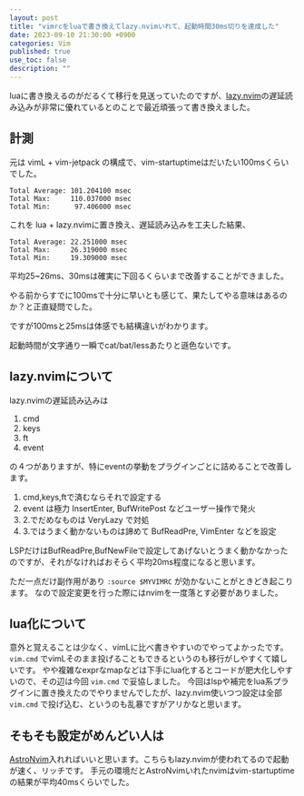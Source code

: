 ```yaml
---
layout: post
title: "vimrcをluaで書き換えてlazy.nvimいれて、起動時間30ms切りを達成した"
date: 2023-09-10 21:30:00 +0900
categories: Vim
published: true
use_toc: false
description: ""
---
```


luaに書き換えるのがだるくて移行を見送っていたのですが、[lazy.nvim](https://github.com/folke/lazy.nvim)の遅延読み込みが非常に優れているとのことで最近頑張って書き換えました。

## 計測

元は vimL + vim-jetpack の構成で、vim-startuptimeはだいたい100msくらいでした。

```
Total Average: 101.204100 msec
Total Max:     110.037000 msec
Total Min:      97.406000 msec
```

これを lua + lazy.nvimに置き換え、遅延読み込みを工夫した結果、

```
Total Average: 22.251000 msec
Total Max:     26.319000 msec
Total Min:     19.309000 msec
```

平均25~26ms、30msは確実に下回るくらいまで改善することができました。

やる前からすでに100msで十分に早いとも感じて、果たしてやる意味はあるのか？と正直疑問でした。

ですが100msと25msは体感でも結構違いがわかります。

起動時間が文字通り一瞬でcat/bat/lessあたりと遜色ないです。

## lazy.nvimについて

lazy.nvimの遅延読み込みは

1. cmd
2. keys
3. ft
4. event

の４つがありますが、特にeventの挙動をプラグインごとに詰めることで改善します。

1. cmd,keys,ftで済むならそれで設定する
2. event は極力 InsertEnter, BufWritePost などユーザー操作で発火
3. 2.でだめなものは VeryLazy で対処
4. 3.ではうまく動かないものは諦めて BufReadPre, VimEnter などを設定

LSPだけはBufReadPre,BufNewFileで設定してあげないとうまく動かなかったのですが、それがなければおそらく平均20ms程度になると思います。

ただ一点だけ副作用があり `:source $MYVIMRC` が効かないことがときどき起こります。
なので設定変更を行った際にはnvimを一度落とす必要がありました。


## lua化について

意外と覚えることは少なく、vimLに比べ書きやすいのでやってよかったです。
`vim.cmd` でvimLそのまま投げることもできるというのも移行がしやすくて嬉しいです。
やや複雑なexprなmapなどは下手にlua化するとコードが肥大化しやすいので、その辺は今回 `vim.cmd` で妥協しました。
今回はlspや補完をlua系プラグインに置き換えたのでやりませんでしたが、lazy.nvim使いつつ設定は全部 `vim.cmd` で投げ込む、というのも乱暴ですがアリかなと思います。

## そもそも設定がめんどい人は

[AstroNvim](https://astronvim.com/)入れればいいと思います。こちらもlazy.nvimが使われてるので起動が速く、リッチです。
手元の環境だとAstroNvimいれたnvimはvim-startuptimeの結果が平均40msくらいでした。

